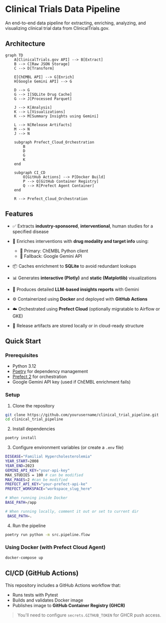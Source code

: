 # Clinical Trials Data Pipeline

An end-to-end data pipeline for extracting, enriching, analyzing, and visualizing clinical trial data from ClinicalTrials.gov.

## Architecture

```mermaid
graph TD
    A[ClinicalTrials.gov API] --> B[Extract]
    B --> C[Raw JSON Storage]
    C --> D[Transform]
    
    E[ChEMBL API] --> G[Enrich]
    H[Google Gemini API] --> G
    
    D --> G
    G --> I[SQLite Drug Cache]
    G --> J[Processed Parquet]
    
    J --> K[Analysis]
    K --> L[Visualizations]
    K --> M[Summary Insights using Gemini]
    
    L --> N[Release Artifacts]
    M --> N
    J --> N

    subgraph Prefect_Cloud_Orchestration
        B
        D
        G
        K
    end

    subgraph CI_CD
        O[GitHub Actions] --> P[Docker Build]
        P --> Q[GitHub Container Registry]
        Q --> R[Prefect Agent Container]
    end

    R --> Prefect_Cloud_Orchestration
```


## Features

* ✅ Extracts **industry-sponsored**, **interventional**, human studies for a specified disease
* 🧠 Enriches interventions with **drug modality and target info** using:

  * 🔬 Primary: ChEMBL Python client
  * 🤖 Fallback: Google Gemini API
* 📦 Caches enrichment to **SQLite** to avoid redundant lookups
* 📊 Generates **interactive (Plotly)** and **static (Matplotlib)** visualizations
* 📝 Produces detailed **LLM-based insights reports** with Gemini
* ⚙️ Containerized using **Docker** and deployed with **GitHub Actions**
* ☁️ Orchestrated using **Prefect Cloud** (optionally migratable to Airflow or GKE)
* 📁 Release artifacts are stored locally or in cloud-ready structure

## Quick Start

### Prerequisites

* Python 3.12
* [Poetry](https://python-poetry.org/) for dependency management
* [Prefect 2](https://docs.prefect.io/) for orchestration
* Google Gemini API key (used if ChEMBL enrichment fails)

### Setup

1. Clone the repository

```bash
git clone https://github.com/yourusername/clinical_trial_pipeline.git
cd clinical_trial_pipeline
```

2. Install dependencies

```bash
poetry install
```

3. Configure environment variables (or create a `.env` file)

```bash
DISEASE="Familial Hypercholesterolemia"
YEAR_START=2008
YEAR_END=2023
GEMINI_API_KEY="your-api-key"
MAX_STUDIES = 100 # can be modified
MAX_PAGES=2 #can be modified
PREFECT_API_KEY="your-prefect-api-ke"
PREFECT_WORKSPACE="workspace_slug_here"

# When running inside Docker
BASE_PATH=/app

# When running locally, comment it out or set to current dir
 BASE_PATH=.

```

4. Run the pipeline

```bash
poetry run python -m src.pipeline.flow
```

### Using Docker (with Prefect Cloud Agent)

```bash
docker-compose up
```

## CI/CD (GitHub Actions)

This repository includes a GitHub Actions workflow that:

* Runs tests with Pytest
* Builds and validates Docker image
* Publishes image to **GitHub Container Registry (GHCR)**

> You'll need to configure `secrets.GITHUB_TOKEN` for GHCR push access.
